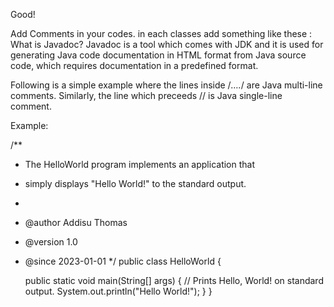 Good!

Add Comments in your codes. in each classes add something like these :
What is Javadoc?
Javadoc is a tool which comes with JDK and it is used for generating Java code documentation in HTML format from Java source code, which requires documentation in a predefined format.

Following is a simple example where the lines inside /*….*/ are Java multi-line comments. Similarly, the line which preceeds // is Java single-line comment.


Example:

/**
* The HelloWorld program implements an application that
* simply displays "Hello World!" to the standard output.
*
* @author  Addisu Thomas
* @version 1.0
* @since   2023-01-01 
*/
public class HelloWorld {

   public static void main(String[] args) {
      // Prints Hello, World! on standard output.
      System.out.println("Hello World!");
   }
}
